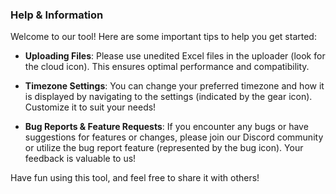 ### Help & Information

Welcome to our tool! Here are some important tips to help you get started:

- **Uploading Files**: Please use unedited Excel files in the uploader (look for the cloud icon). This ensures optimal performance and compatibility.

- **Timezone Settings**: You can change your preferred timezone and how it is displayed by navigating to the settings (indicated by the gear icon). Customize it to suit your needs!

- **Bug Reports & Feature Requests**: If you encounter any bugs or have suggestions for features or changes, please join our Discord community or utilize the bug report feature (represented by the bug icon). Your feedback is valuable to us!

Have fun using this tool, and feel free to share it with others!
